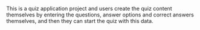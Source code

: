 This is a quiz application project and users create the quiz content themselves by entering the questions, answer options and correct answers themselves, and then they can start the quiz with this data.
